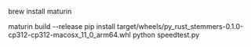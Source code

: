 brew install maturin

maturin build --release
pip install target/wheels/py_rust_stemmers-0.1.0-cp312-cp312-macosx_11_0_arm64.whl
python speedtest.py